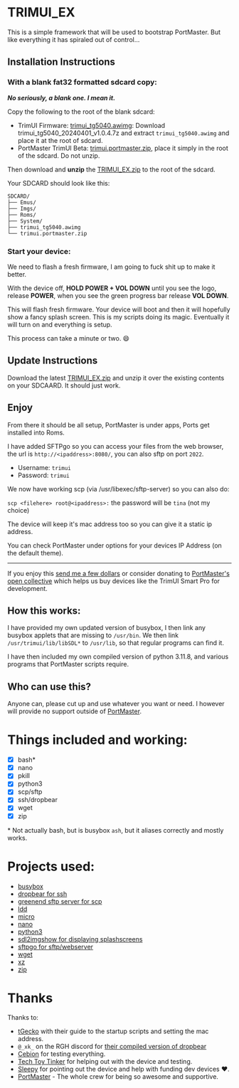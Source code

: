 # TRIMUI_EX

This is a simple framework that will be used to bootstrap PortMaster. But like everything it has spiraled out of control...

## Installation Instructions

### With a blank fat32 formatted sdcard copy:

***No seriously, a blank one. I mean it.***

Copy the following to the root of the blank sdcard:

- TrimUI Firmware: [trimui_tg5040.awimg](https://github.com/trimui/firmware_smartpro/releases/tag/v1.0.4): Download trimui_tg5040_20240401_v1.0.4.7z and extract `trimui_tg5040.awimg` and place it at the root of sdcard.
- PortMaster TrimUI Beta: [trimui.portmaster.zip](https://github.com/kloptops/TRIMUI_EX/releases/latest/download/trimui.portmaster.zip), place it simply in the root of the sdcard. Do not unzip.

Then download and **unzip** the [TRIMUI_EX.zip](https://github.com/kloptops/TRIMUI_EX/releases/latest/download/TRIMUI_EX.zip) to the root of the sdcard.

Your SDCARD should look like this:

```
SDCARD/
├── Emus/
├── Imgs/
├── Roms/
├── System/
├── trimui_tg5040.awimg
└── trimui.portmaster.zip
```

### Start your device:

We need to flash a fresh firmware, I am going to fuck shit up to make it better.

With the device off, **HOLD POWER + VOL DOWN** until you see the logo, release **POWER**, when you see the green progress bar release **VOL DOWN**.

This will flash fresh firmware. Your device will boot and then it will hopefully show a fancy splash screen. This is my scripts doing its magic. Eventually it will turn on and everything is setup.

This process can take a minute or two. :smile:

## Update Instructions

Download the latest [TRIMUI_EX.zip](https://github.com/kloptops/TRIMUI_EX/releases/latest/download/TRIMUI_EX.zip) and unzip it over the existing contents on your SDCAARD. It should just work.

## Enjoy

From there it should be all setup, PortMaster is under apps, Ports get installed into Roms.

I have added SFTPgo so you can access your files from the web browser, the url is `http://<ipaddress>:8080/`, you can also sftp on port `2022`.

- Username: `trimui`
- Password: `trimui`

We now have working scp (via /usr/libexec/sftp-server) so you can also do:

`scp <filehere> root@<ipaddress>:` the password will be `tina` (not my choice)

The device will keep it's mac address too so you can give it a static ip address.

You can check PortMaster under options for your devices IP Address (on the default theme).

----

If you enjoy this [send me a few dollars](https://ko-fi.com/kloptops/) or consider donating to [PortMaster's open collective](https://opencollective.com/portmaster/) which helps us buy devices like the TrimUI Smart Pro for development.

## How this works:

I have provided my own updated version of busybox, I then link any busybox applets that are missing to `/usr/bin`. We then link `/usr/trimui/lib/libSDL*` to `/usr/lib`, so that regular programs can find it.

I have then included my own compiled version of python 3.11.8, and various programs that PortMaster scripts require.

## Who can use this?

Anyone can, please cut up and use whatever you want or need. I however will provide no support outside of [PortMaster](https://portmaster.games/).

# Things included and working:

- [x] bash\*
- [x] nano
- [x] pkill
- [x] python3
- [x] scp/sftp
- [x] ssh/dropbear
- [x] wget
- [x] zip

\* Not actually bash, but is busybox `ash`, but it aliases correctly and mostly works.

# Projects used:

- [busybox](https://busybox.net)
- [dropbear for ssh](https://sftpgo.comhttps://matt.ucc.asn.au/dropbear/dropbear.html)
- [greenend sftp server for scp](https://www.greenend.org.uk/rjk/sftpserver/)
- [ldd](https://github.com/lattera/glibc/blob/master/elf/ldd.bash.in)
- [micro](https://micro-editor.github.io)
- [nano](https://www.nano-editor.org)
- [python3](https://www.python.org)
- [sdl2imgshow for displaying splashscreens](https://github.com/kloptops/sdl2imgshow)
- [sftpgo for sftp/webserver](https://sftpgo.com)
- [wget](https://www.gnu.org/software/wget/)
- [xz](https://github.com/kobolabs/liblzma)
- [zip](https://infozip.sourceforge.net)

# Thanks

Thanks to:

- [tGecko](https://github.com/tGecko/TrimUI-Smart-Pro-resources?tab=readme-ov-file#startup-script) with their guide to the startup scripts and setting the mac address.
- `@_xk_` on the RGH discord for [their compiled version of dropbear](https://discord.com/channels/529983248114122762/1054333456928219167/1174827982406299768)
- [Cebion](https://github.com/cebion) for testing everything.
- [Tech Toy Tinker](https://techtoytinker.com) for helping out with the device and testing.
- [Sleepy](https://www.youtube.com/@S1eepy1) for pointing out the device and help with funding dev devices :heart:.
- [PortMaster](https://discord.gg/SbVcUM4qFp) - The whole crew for being so awesome and supportive.
